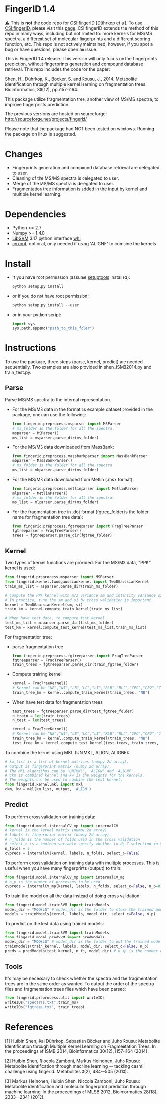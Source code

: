 FingerID 1.4
============

:warning: This is **not** the code repo for [CSI:fingerID](http://www.csi-fingerid.org) [Dührkop et al].
To use [CSI:fingerID](http://www.csi-fingerid.org), please visit this [page](https://bio.informatik.uni-jena.de/software/sirius/). CSI:fingerID extends the method of this repo in many ways, including but not limited to: 
more kernels for MS/MS spectra, a different set of molecular fingerprints and a different scoring function, etc. 
This repo is not actively maintained, however, if you spot a bug or have questions, please
open an issue.

This is FingerID 1.4 release. This version will only focus on the fingerprints
prediction, without fingerprints generation and compound database retrieval.
This repo includes the code for the paper:

Shen, H., Dührkop, K., Böcker, S. and Rousu, J., 2014. 
Metabolite identification through multiple kernel learning on fragmentation trees. 
Bioinformatics, 30(12),  pp.i157-i164.

This package utilize fragmentation tree, another view of MS/MS spectra, to 
improve fingerprints prediction.

The previous versions are hosted on sourceforge: http://sourceforge.net/projects/fingerid/

Please note that the package had NOT been tested on windows. Running the package on linux
is suggested.


Changes
=======

- Fingerprints generation and compound database retrieval are delegated to user.
- Cleaning of the MS/MS spectra is delegated to user.
- Merge of the MS/MS spectra is delegated to user.
- Fragmentation tree information is added in the input by kernel and multiple
kernel learning.

Dependencies
============

- Python >= 2.7
- Numpy >= 1.4.0
- [LibSVM](https://www.csie.ntu.edu.tw/~cjlin/libsvm/oldfiles/) 3.17 python interface [whl](https://www.lfd.uci.edu/~gohlke/pythonlibs/#libsvm)
- [cvxopt](http://cvxopt.org/install/index.html), optional, only needed if using 'ALIGNF' to combine the kernels

Install
=======
- If you have root permission (assume [setuptools](https://pypi.python.org/pypi/setuptools) installed):

  ```python
  python setup.py install
  ```

- or if you do not have root permission:

  ```python
  python setup.py install --user
  ```

- or in your python script:

  ```python
  import sys
  sys.path.append("path_to_this_foler")
  ```

Instructions
============

To use the package, three steps (parse, kernel, predict) are needed sequentially.
Two examples are also provided in shen_ISMB2014.py and train_test.py.

Parse
-----

Parse MS/MS spectra to the internal representation.

- For the MS/MS data in the format as example dataset provided in the package, one can use the following: 

  ```python
  from fingerid.preprocess.msparser import MSParser
  # ms_folder is the folder for all the spectra.
  msparser = MSParser()
  ms_list = msparser.parse_dir(ms_folder) 
  ```

- For the MS/MS data downloaded from MassBank:

  ```python  
  from fingerid.preprocess.massbankparser import MassBankParser
  mbparser = MassBankParser()
  # ms_folder is the folder for all the spectra.
  ms_list = mbparser.parse_dir(ms_folder)
  ```

- For the MS/MS data downloaded from Metlin (.msx format):

  ```python
  from fingerid.preprocess.metlinparser import MetlinParser
  mlparser = MetlinParser()
  # ms_folder is the folder for all the spectra.
  ms_list = mlparser.parse_dir(ms_folder)
  ```

- For the fragmentation tree in .dot format (fgtree_folder is the folder name for fragmentation tree data):

  ```python
  from fingerid.preprocess.fgtreeparser import FragTreeParser
  fgtreeparser = FragTreeParser()
  trees = fgtreeparser.parse_dir(fgtree_folder)
  ```

Kernel
------

Two types of kernel functions are provided. For the MS/MS data, "PPK" kernel is used:
  
  ```python
  from fingerid.preprocess.msparser import MSParser
  from fingerid.kernel.twodgaussiankernel import TwoDGaussianKernel
  train_ms_list = msparser.parse_dir(train_ms_folder)
   
  # Compute the PPK kernel with m/z variance sm and intensity variance si.
  # In practice, tune the sm and si by cross validation is important.
  kernel = TwoDGaussianKernel(sm, si)
  train_km = kernel.compute_train_kernel(train_ms_list)

  # When have test data, to compute test kernel
  test_ms_list = msparser.parse_dir(test_ms_folder)
  test_km = kernel.compute_test_kernel(test_ms_list,train_ms_list)
  ```

For fragmentation tree:

- parse fragmentation tree

  ```python
  from fingerid.preprocess.fgtreeparser import FragTreeParser
  fgtreeparser = FragTreeParser()
  train_trees = fgtreeparser.parse_dir(train_fgtree_folder)
  ```

- Compute training kernel

  ```python
  kernel = FragTreeKernel()
  # Kernel can be "NB","NI","LB","LC","LI","RLB","RLI","CPC","CP2","CPK","CSC"
  train_tree_km = kernel.compute_train_kernel(train_trees, "NB")
  ```  

- When have test data for fragmentation trees

  ```python
  test_trees = fgtreeparser.parse_dir(test_fgtree_folder)  
  n_train = len(train_trees)
  n_test = len(test_trees)

  kernel = FragTreeKernel()
  # Kernel can be "NB","NI","LB","LC","LI","RLB","RLI","CPC","CP2","CPK","CSC"
  train_tree_km = kernel.compute_train_kernel(train_trees, "NB")
  test_tree_km = kernel.compute_test_kernel(test_trees, train_trees, "NB")
  ```

To combine the kernel using MKL (UNIMKL, ALIGN, ALIGNF):

  ```python
  # km_list is a list of kernel matrices (numpy 2d array).
  # output is fingerprint matrix (numpy 2d array).
  # The MKL algorithms can be 'UNIMKL', 'ALIGN' and 'ALIGNF'.
  # ckm is combined kernel and kw is the weights for the kernels.
  # The weights can be used to combine the test kernel.
  from fingerid.kernel.mkl import mkl
  ckm, kw = mkl(km_list, output, 'ALIGN')
  ```

Predict
-------

To perform cross validation on training data:

  ```python
  from fingerid.model.internalCV_mp import internalCV
  # kernel is the kernel matrix (numpy 2d array)
  # labels is fingerprint matrix (numpy 2d array).
  # n_folds is the number of folds used in the cross validation
  # select_c is a boolean variable specify whether to do C selection in SVM.
  n_folds = 5
  cvpreds = internalCV(kernel, labels, n_folds, select_c=False)

  ```
 
To perform cross validation on training data with multiple processes. This is
useful when you have many fingerprints (output) to train:

  ```python
  from fingerid.model.internalCV_mp import internalCV_mp
  # n_p is the number of processes to be used
  cvpreds = internalCV_mp(kernel, labels, n_folds, select_c=False, n_p=8)
  ```

To train the model on all the data instead of doing cross validation:

  ```python
  from fingerid.model.trainSVM import trainModels
  model_dir = "MODELS" # model_dir is the folder to store the trained models
  models = trainModels(kernel, labels, model_dir, select_c=False, n_p)
  ```

To predict on the test data using trained models:

  ```python
  from fingerid.model.trainSVM import trainModels
  from fingerid.model.predSVM import predModels
  model_dir = "MODELS" # model_dir is the folder to put the trained models
  trainModels(train_kernel, labels, model_dir, select_c=False, n_p)
  preds = predModels(test_kernel, n_fp, model_dir) # n_fp is the number of fingerprints
  ```

Tools
-----

It's may be necessary to check whether the spectra and the fragmentation trees are in the same order as wanted. To output the order of the spectra files and fragmentation trees files which have been parsed:

  ```python
  from fingerid.preprocess.util import writeIDs  
  writeIDs("spectras.txt",train_ms)
  writeIDs("fgtrees.txt", train_trees)
  ```

References
==========
[1] Huibin Shen, Kai Dührkop, Sebastian Böcker and Juho Rousu: Metabolite Identification through Multiple Kernel Learning on Fragmentation Trees. In the proceedings of ISMB 2014, Bioinformatics 30(12), i157-i164 (2014). 

[2] Huibin Shen, Niocola Zamboni, Markus Heinonen, Juho Rousu: Metabolite identification through machine learning -- tackling casmi challenge using fingerid. Metabolites 3(2), 484--505 (2013).

[3] Markus Heinonen, Huibin Shen, Niocola Zamboni, Juho Rousu: Metabolite identification and molecular fingerprint prediction through machine learning. In the proceedings of MLSB 2012, Bioinformatics 28(18), 2333--2341 (2012).
